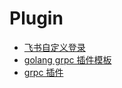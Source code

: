 # Plugin

- [飞书自定义登录](%E9%A3%9E%E4%B9%A6%E8%87%AA%E5%AE%9A%E4%B9%89%E7%99%BB%E5%BD%95.md)
- [golang grpc 插件模板](golang%20grpc%20%E6%8F%92%E4%BB%B6%E6%A8%A1%E6%9D%BF.md)
- [grpc 插件](grpc%E6%8F%92%E4%BB%B6.md)
